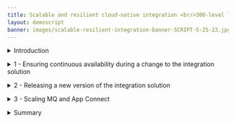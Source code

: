 ```yaml
---
title: Scalable and resilient cloud-native integration <br/>300-level live demo
layout: demoscript
banner: images/scalable-resilient-integration-banner-SCRIPT-5-25-23.jpg
---
```


<span id="top"></span>

<details markdown="1">

<summary>Introduction</summary>

Today we will see how Focus Bank maintains and enhances its cloud-native integration. The bank recently implemented a new mobile application that requires access to the core banking system. This application, and the integration it relies on, were built using cloud-native principles, allowing it to scale elastically and to be resilient to failure.

We’ll see the behavior of the integration during a maintenance window in which IBM MQ and IBM App Connect are restarted. Then Focus Bank will release an upgrade to the application, increasing the product version of IBM MQ and deploying new features for the application. Finally, Focus Bank will scale out the application to handle an expected increase in load, and we’ll see how this is transparent to the application.

Let’s get started!

(Demo intro slides <a href="https://ibm.box.com/s/quzwd2gvn7zbo9oo19xi1o05gtdlvmwj" target="_blank" rel="noreferrer">here</a>)

(Printer-ready PDF of demo script <a href="https://ibm.box.com/s/od7x5rm0hz2j3ix4ztzq3obj3j6jnpm9" target="_blank" rel="noreferrer">here</a>)
<br/><br/>

</details>

<p/>

<details markdown="1">

<summary>1 - Ensuring continuous availability during a change to the integration solution</summary>

<br/>

| **1.1** | **Understand the application integration flow** |
| :--- | :--- |
| **Narration** | Focus Bank has implemented a mobile application for its customers, requiring a resilient and scalable cloud-native integration between the mobile app and the bank's core banking system. <br/><br/>The performance dashboard shows the end users' mobile phone requesting operations against the core banking system (1). These mobile requests are distributed across three IBM App Connect runtimes (2), but this can be reduced and increased based on the load. The bank uses IBM MQ for internal connectivity (3). The App Connect runtimes transform the HTTP mobile app requests into MQ messages for the core banking system (4). Like App Connect, MQ also has multiple runtimes with the ability to scale the number of instances based on the demand. <br/><br/>The architecture has been deliberately created to allow calls to pass through any of the MQ instances to assure a loosely coupled topology. For complete resilience in the case of a failure, a different MQ instance can even be used for the request and response of a single interaction. |
| **Action** &nbsp; 1.1.1 | Show the application dashboard, and walk through as outlined in the narration above. <br/> <img src="images/1-1-1-applications-dashboard.png" width="800" /> |

| **1.2** | **Failover App Connect** |
| :--- | :--- |
| **Narration** | The infrastructure team is upgrading the worker nodes that run the application. This causes containers to be restarted as the upgrade ripples through the environment. Although it should not impact end users, as each component of the solution is resilient to failure, the integration team wants to watch the real-time traffic as this is the first change since the application went live. <br/><br/>The App Connect and MQ graphs will change as the containers are deleted and re-started on another machine. The integration team expects to see the mobile app throughput graph remain constant throughout the upgrade. <br/><br/>We will simulate the worker node upgrade by deleting the running App Connect containers within the Red Hat OpenShift console.<br/><br/>You will notice the throughput of one of the App Connect runtimes will drop to zero and then automatically recover. |
| **Action** &nbsp; 1.2.1 | Copy the identifier for the middle App Connect runtime. <br/> <img src="images/1-2-1-copy-identifier.png" width="800" /> |
| **Action** &nbsp; 1.2.2 | Change tabs to the Red Hat OpenShift console, navigate to **Workloads -> Pods** (1), paste the identifier you copied in the prior step into the filter (2) and press enter. <br/> <img src="images/1-2-2-paste-identifier.png" width="800" /> |
| **Action** &nbsp; 1.2.3 | Click the overflow menu (1) and select **Delete Pod** (2). <br/> <img src="images/1-2-3-delete-pod.png" width="800" /> |
| **Action** &nbsp; 1.2.4 | Confirm the deletion by clicking **Delete**. (The graph is continuously updating on the dashboard, and will only show the failure for 50 seconds. Bear in mind, once you have clicked on this button, you will want to navigate back to the appication dashboard before 50 seconds have elapsed.)<br/> <img src="images/1-2-4-confirm-delete.png" width="800" /> |
| **Narration** | The integration team notices the throughput dropping to zero on the App Connect runtime in the middle of the dashboard. The remaining two instances immediately take over the load. This is expected as the team designed the system with the assumption that the remaining two runtimes would be able to handle the load. |
| **Action** &nbsp; 1.2.5 | Show that the throughput of the middle runtime has dropped to zero, while the other two have increased. <br/> <img src="images/1-2-5-application-dashboard.png" width="800" /> |
| **Narration** | After a minute the team members see the identifier for the middle runtime change to the identity of the new container. They see traffic immediately being distributed across all three instances.<br/><br/>They see that the mobile app traffic continued to be processed without being impacted by the failure. |
| **Action** &nbsp; 1.2.6 | Wait for the middle runtime's name to change, and highlight that the traffic is automatically re-balanced.<br/><inline-notification text="It's common that the MQ traffic may be out of balance for a couple of seconds. This occurs while the connections from the new App Connect runtime are automatically rebalanced by MQ."></inline-notification> <img src="images/1-2-6-traffic-rebalanced.png" width="800" /> |
| **Action** &nbsp; 1.2.7 | Highlight how the traffic is now fully re-balanced across all runtimes, while the mobile app throughput never changed.<br/> <img src="images/1-2-7-throughput-unchanged.png" width="800" /> |

| **1.3** | **Failover MQ** |
| :--- | :--- |
| **Narration** | Each MQ Queue Manager has been deployed using the Native HA feature. This means three containers, each on separate worker nodes, coordinate to provide a single logical Queue Manager with very high availability (HA). Each container has its own data store, but only one of these containers is the leader, with the remaining two as followers. The leader ensures the followers also receive a copy of all the messages. If the leader fails, a new leader is promoted within seconds. <br/><br/> To enable scaling, traffic from applications is spread evenly across queue managers which are grouped into a “uniform cluster." In our case there are two such queue managers in the cluster, but more could be added as needed providing linear horizontal scalability.<br/><br/> Let’s simulate the worker node upgrade by deleting the running MQ container within the Red Hat OpenShift console. |
| **Action** &nbsp; 1.3.1 | Change tabs to the Red Hat OpenShift console. Navigate to **Workloads -> Pods** (1), type **ucqm2-** into the filter (2) and press enter.<br/> <img src="images/1-3-1-press-enter.png" width="800" /> |
| **Action** &nbsp; 1.3.2 | Select the overflow menu (1) for the leader of the Native HA set (the one with **Ready** state of **1/1**) (2), and select **Delete Pod** (3).<br/> <img src="images/1-3-2-delete-pod.png" width="800" /> |
| **Action** &nbsp; 1.3.3 | Confirm the deletion by clicking **Delete**.<br/> <img src="images/1-3-3-click-delete.png" width="800" /> |
| **Narration** | The team watches the traffic briefly drop for queue manager ucqm2. Ucqm1 takes over the load until ucqm2 has recovered. <br/><br/>The team members are happy to see that the mobile app traffic continues to be processed at the same rate, despite the failover. |
| **Action** &nbsp; 1.3.4 | Immediately return to the application dashboard to see the decline in throughput for ucqm2, and the increase for ucqm1 (1). You are unlikely to see the throughput decline to zero as the MQ recovery is so rapid. Again, highlight that the mobile app traffic remains constant, with no message loss (2).<br/> <img src="images/1-3-4-dashboard-decline.png" width="800" /> |

<br/>

**[Go to top](#place1)**

<br/><br/>

</details>

<p/>

<details markdown="1">

<summary>2 - Releasing a new version of the integration solution</summary>

<br/>

| **2.1** | **Trigger a change from a source repository** |
| :--- | :--- |
| **Narration** | The mobile app team has requested a new feature that pushes a notification for each transaction, confirming the transaction has been successful. This involves sending a copy of the response message from the core banking system to the notification service. The team uses a feature in IBM MQ called streaming queues. They write a line of MQ configuration to stream messages to the notification queue. <br/><br/>A new version of IBM MQ was recently released and Focus Bank is moving to this release in the same time they update the mobile functionality. <br/><br/>The deployment of the application is automated using a pipeline technology called Tekton. Tekton is built into OpenShift, with all the deployment artifacts within GitHub as declarative configuration. <br/><br/>The team historically implemented MQ configuration changes monthly, and MQ product version upgrades every 2 years. Implementing these changes through the pipeline allows them to be made in a repeatable way. The cloud-native resilient design means changes can be applied without affecting the live traffic. This has transformed how the team operates and the speed they can work at. <br/><br/>The team has a pipeline to deploy the solution that will be used to complete the updates. They use a ripple deployment to assure one queue manager is updated at a time, protecting the overall availability. <br/><br/>There are multiple ways the pipeline can be triggered. For instance, a change to the code within a GitHub repository can cause an event that triggers the pipeline. In our case, we will simulate this triggering by clicking on the Deploy button within the application dashboard.<br/><br/>This pulls a different GitHub branch, which contains the updated artifacts and applies them to the environment. |
| **Action** &nbsp; 2.1.1 | In a new browser tab, open the <a href="https://github.com/IBM/platinum-demo-code-cloud-native-integration/blob/notification/mq/uniformcluster/deploy/uniformclusterQMConfig.yaml_template" target="_blank" rel="noreferrer">code repository</a>. Show the **alter** line (1) that configures messages to be streamed from the existing response queue.<br/> <img src="images/2-1-1-alter-line.png" width="800" /> |
| **Action** &nbsp; 2.1.2 | Show the updated version number for IBM MQ within <a href="https://github.com/callumpjackson/cloud-native-integration/blob/notification/mq/uniformcluster/deploy/uniformclusterQM1.yaml_template" target="_blank" rel="noreferrer">GitHub</a>. <br/><img src="images/2-1-2-updated-version.png" width="800" /> |
| **Action** &nbsp; 2.1.3 | Return to the application dashboard, scroll down, and click the **Deploy** button. <br/> <img src="images/2-1-3-click-deploy.png" width="800" /> |

| **2.2** | **Monitor the roll-out** |
| :--- | :--- |
| **Narration** | The team configures the pipeline to complete a rolling upgrade of the IBM MQ queue managers. As each queue manager is updated with the additional configuration of the streaming queue, mobile users will start to see notifications of their banking transactions in their mobile application. The additional traffic will be visible in the dashboard via the notification service chart. <br/><br/>The team can see the upgrade ripple through the queue managers, as the notification service starts to receive half the traffic and then all the traffic. |
| **Action** &nbsp; 2.2.1 | Show the MQ version numbers in the application dashboard. <br/> <img src="images/2-2-1-version-numbers.png" width="800" /> |
| **Action** &nbsp; 2.2.2 | Show how one queue manager is updated at a time, and one container at a time. As shown below, 1/3 once one of the containers has been updated. <br/> <img src="images/2-2-2-updating.png" width="800" /> |
| **Action** &nbsp; 2.2.3 | When the final container is restarting, show the drop in traffic for ucqm1 as the connections are temporarily re-distributed to the other queue manager.<br/><br/><inline-notification text="The dip in ucqm1 is due to the active queue manager container being updated. The peak in ucqm2 occurs during this dip as it automatically takes over the load."></inline-notification> <img src="images/2-2-3-drop-in-traffic.png" width="800" /> |
| **Action** &nbsp; 2.2.4 | Show that while the ripple upgrade continues, the mobile app traffic is unaffected.<br/> <img src="images/2-2-4-mobile-traffic-unaffected.png" width="800" /> |
| **Action** &nbsp; 2.2.5 | Show that the notification service immediately starts to receive traffic.<br/> <img src="images/2-2-5-notification-service-traffic-starts.png" width="800" /> |
| **Action** &nbsp; 2.2.6 | Show that all the MQ queue managers have been successfully upgraded (1) and the environment is back to being balanced, with the mobile app traffic unaffected (2). <br/> <img src="images/2-2-6-queue-managers-upgraded.png" width="800" /> |
| **Action** &nbsp; 2.2.7 | Show that the notification service traffic levels have increased. <br/> <img src="images/2-2-7-notification-service-traffic-increased.png" width="800" /> |

<br/>

**[Go to top](#place1)**

<br/><br/>

</details>

<p/>

<details markdown="1">

<summary>3 - Scaling MQ and App Connect </summary>

<br/>

| **3.1** | **Scale MQ via a pipeline** |
| :--- | :--- |
| **Narration** | The marketing department has notified the team that a major promotion of the mobile app will go live tomorrow. Marketing forecasts this will increase the mobile app user base by 50%. The team quickly determines the likely impact and decides it makes sense to scale MQ and App Connect - after all, they can always shrink down the number of instances if the user base doesn’t expand as quickly as marketing predicts. <br/><br/>The team updates two files, one to define a third queue manager, and a second to scale App Connect to a fourth instance. Like before, they will manually trigger the pipeline to scale from our application dashboard. <br/><br/>The team checks on the pipeline process and opens the Red Hat OpenShift console. The team members see the pipeline has started. They click into the pipeline run to see its progress. <br/><br/>They see that the pipeline has successfully pulled files from the GitHub repository, and is deploying the new instance of IBM MQ. As this is a production environment, MQ is deployed in a HA configuration with three containers, and three storage devices. This will take a couple of minutes to complete. <br/><br/>Once completed, the team switches back to the application dashboard and sees the new MQ runtime appear, and the traffic is balanced across the three instances. They notice that the mobile app traffic continues un-interrupted during the scaling activity. |
| **Action** &nbsp; 3.1.1 | Click the **Scale** button associated with the Mobile App section.<br/> <img src="images/3-1-1-click-scale.png" width="800" /> |
| **Action** &nbsp; 3.1.2 | Change tabs to the OpenShift console and navigate to the **Pipelines** section (1). Click the pipeline run that has just started (2). <br/> <img src="images/3-1-2-click-scale.png" width="800" /> |
| **Action** &nbsp; 3.1.3 | Explain the pipeline flow as outlined in the narration. <br/> <img src="images/3-1-3-pipeline-flow.png" width="800" /> |
| **Action** &nbsp; 3.1.4 | Wait for the pipeline to complete the **deploy-mq** task.<br/> <img src="images/3-1-4-deploy-mq.png" width="800" /> |
| **Action** &nbsp; 3.1.5 | Return to the application dashboard and see the third MQ runtime appear.<br/> <img src="images/3-1-5-third-mq.png" width="800" /> |
| **Action** &nbsp; 3.1.6 | Wait until the MQ traffic is balanced. This may take 30 seconds as connections from an application are spread evenly across the queue managers. <br/> <img src="images/3-1-6-traffic-balanced.png" width="800" /> |
  
| **3.2** | **Scale App Connect via a pipeline** |
| :--- | :--- |
| **Narration** | The pipeline continues and scales the App Connect instances. The team watches the pipeline within the OpenShift console. This time they notice that it appears quicker than MQ. This is because no storage devices are required for an App Connect runtime. <br/><br/>The team leaves work happy with the environment ready for the new load expected tomorrow. |
| **Action** &nbsp; 3.2.1 | Navigate back to the OpenShift console and wait until the **deploy-ace** task has successfully completed.<br/> <img src="images/3-2-1-deploy-successful.png" width="800" /> |
| **Action** &nbsp; 3.2.2 | Immediately return to the application dashboard to see the fourth instance appear and the workload being distributed. <br/> <img src="images/3-2-1-fourth-instance.png" width="800" /> <br/><inline-notification text="If you look closely, you may see the MQ traffic is briefly un-balanced. This will only last a few seconds as the connections are rebalanced."></inline-notification> <img src="images/3-2-1-fourth-instance-unbalanced.png" width="800" />|
  
| **3.3** | **Increase the workload** |
| :--- | :--- |
| **Narration** | In the morning, just before the marketing communication is sent out, the team loads the application dashboard to check the load. They watch as the load increases and see both MQ and App Connect easily handling the increase. |
| **Action** &nbsp; 3.3.1 | Click the **Request+** button. <br/> <img src="images/3-3-1-request-button.png" width="800" /> |
| **Action** &nbsp; 3.3.2 | Show all layers of the architecture behaving as expected. The mobile app traffic (1) has increased, and the MQ queue managers (2) are easily handling the load. <br/> <img src="images/3-3-2-all-layers.png" width="800" /> |
  
<br/>

**[Go to top](#place1)**

<br/><br/>

</details>

<p/>

<details markdown="1">

<summary>Summary</summary>

<br/>

In this demo we showed how Focus Corps used IBM MQ and IBM App Connect Enterprise to build a cloud-native integration, allowing it to scale elastically and to be resilient to failure. Specifically, we looked at how declarative configuration was stored within a code repository and the deployment automated using a pipeline. The automation helps avoid human errors and reduces the effort involved. We explored how both IBM MQ and IBM App Connect Enterprise are resilient to failure, and can be scaled based on the expected demand. A key focus was to show that end users are unaffected by failures, deployments and scaling of the environment. This has transformed how quickly the team can respond to change requests without affecting the end user's experience.


Thank you for attending today’s presentation.


**[Go to top](#place1)**

<br/><br/>

</details>
